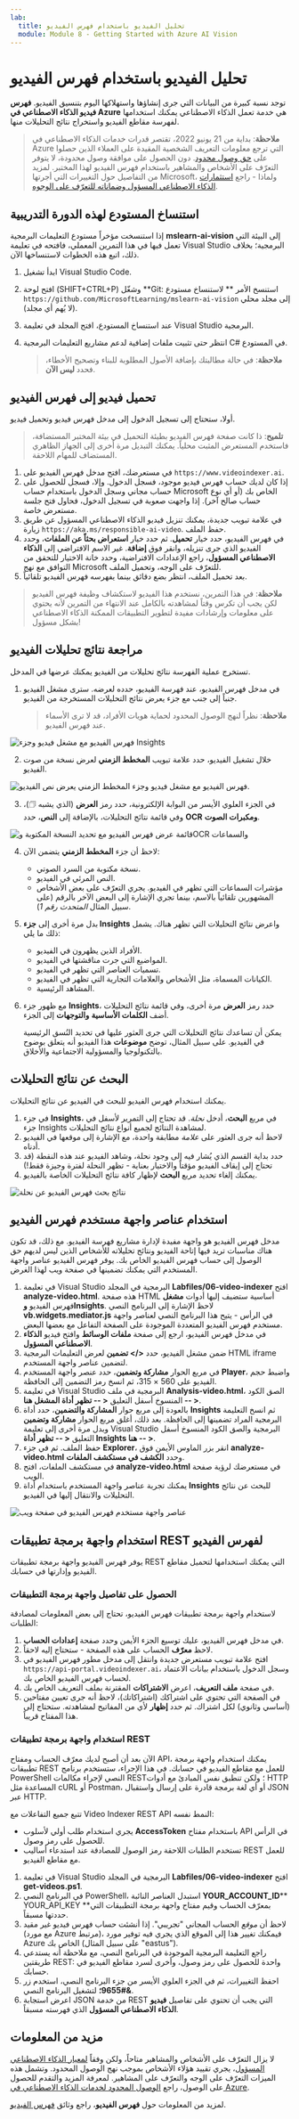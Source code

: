 ```yaml
---
lab:
  title: تحليل الفيديو باستخدام فهرس الفيديو
  module: Module 8 - Getting Started with Azure AI Vision
---
```


# تحليل الفيديو باستخدام فهرس الفيديو

توجد نسبة كبيرة من البيانات التي جرى إنشاؤها واستهلاكها اليوم بتنسيق الفيديو. **فهرس فيديو الذكاء الاصطناعي في Azure** هي خدمة تعمل الذكاء الاصطناعي يمكنك استخدامها لفهرسة مقاطع الفيديو واستخراج نتائج التحليلات منها.

> **ملاحظة**: بداية من 21 يونيو 2022، تقتصر قدرات خدمات الذكاء الاصطناعي في Azure التي ترجع معلومات التعريف الشخصية المقيدة على العملاء الذين حصلوا على [حق وصول محدود](https://docs.microsoft.com/azure/cognitive-services/cognitive-services-limited-access). دون الحصول على موافقة وصول محدودة، لا يتوفر التعرّف على الأشخاص والمشاهير باستخدام فهرس الفيديو لهذا المختبر. لمزيد من التفاصيل حول التغييرات التي أجرتها Microsoft، ولماذا - راجع [استثمارات الذكاء الاصطناعي المسؤول وضماناته للتعرّف على الوجوه](https://azure.microsoft.com/blog/responsible-ai-investments-and-safeguards-for-facial-recognition/).

## استنساخ المستودع لهذه الدورة التدريبية

إذا استنسخت مؤخراً مستودع التعليمات البرمجية **mslearn-ai-vision** إلى البيئة التي تعمل فيها في هذا التمرين المعملي، فافتحه في تعليمة Visual Studio البرمجية؛ بخلاف ذلك، اتبع هذه الخطوات لاستنساخها الآن.

1. ابدأ تشغيل Visual Studio Code.
2. افتح لوحة (SHIFT+CTRL+P) وشغّل **Git: استنسخ الأمر ** لاستنساخ مستودع `https://github.com/MicrosoftLearning/mslearn-ai-vision` إلى مجلد محلي (لا يُهم أي مجلد).
3. عند استنساخ المستودع، افتح المجلد في تعليمة Visual Studio البرمجية.
4. انتظر حتى تثبيت ملفات إضافية لدعم مشاريع التعليمات البرمجية C# في المستودع.

    > **ملاحظة**: في حالة مطالبتك بإضافة الأصول المطلوبة للبناء وتصحيح الأخطاء، فحدد **ليس الآن**.

## تحميل فيديو إلى فهرس الفيديو

أولا، ستحتاج إلى تسجيل الدخول إلى مدخل فهرس فيديو وتحميل فيديو.

> **تلميح**: ذا كانت صفحة فهرس الفيديو بطيئة التحميل في بيئة المختبر المستضافة، فاستخدم المستعرض المثبت محلياً. يمكنك التبديل مرة أخرى إلى الجهاز الظاهري المستضاف للمهام اللاحقة.

1. في مستعرضك، افتح مدخل فهرس الفيديو على `https://www.videoindexer.ai`.
2. إذا كان لديك حساب فهرس فيديو موجود، فسجل الدخول. وإلا، فسجل للحصول على حساب مجاني وسجل الدخول باستخدام حساب Microsoft الخاص بك (أو أي نوع حساب صالح آخر). إذا واجهت صعوبة في تسجيل الدخول، فحاول فتح جلسة مستعرض خاصة.
3. في علامة تبويب جديدة، يمكنك تنزيل فيديو الذكاء الاصطناعي المسؤول عن طريق زيارة `https://aka.ms/responsible-ai-video`. حفظ الملف.
4. في فهرس الفيديو، حدد خيار **تحميل**. ثم حدد خيار **استعراض بحثاً عن الملفات**، وحدد الفيديو الذي جرى تنزيله، وانقر فوق **إضافة**. غير الاسم الافتراضي إلى **الذكاء الاصطناعي المسؤول**، راجع الإعدادات الافتراضية، وحدد خانة الاختيار للتحقق من التوافق مع نهج Microsoft للتعرّف على الوجه، وتحميل الملف.
5. بعد تحميل الملف، انتظر بضع دقائق بينما يفهرسه فهرس الفيديو تلقائياً.

> **ملاحظة**: في هذا التمرين، نستخدم هذا الفيديو لاستكشاف وظيفة فهرس الفيديو لكن يجب أن تكرس وقتاً لمشاهدته بالكامل عند الانتهاء من التمرين لأنه يحتوي على معلومات وإرشادات مفيدة لتطوير التطبيقات الممكنة الذكاء الاصطناعي بشكل مسؤول! 

## مراجعة نتائج تحليلات الفيديو

تستخرج عملية الفهرسة نتائج تحليلات من الفيديو يمكنك عرضها في المدخل.

1. في مدخل فهرس الفيديو، عند فهرسة الفيديو، حدده لعرضه. سترى مشغل الفيديو جنباً إلى جنب مع جزء يعرض نتائج التحليلات المستخرجة من الفيديو.

    > **ملاحظة**: نظراً لنهج الوصول المحدود لحماية هويات الأفراد، قد لا ترى الأسماء عند فهرس الفيديو.

![فهرس الفيديو مع مشغل فيديو وجزء Insights](../media/video-indexer-insights.png)

2. خلال تشغيل الفيديو، حدد علامة تبويب **المخطط الزمني** لعرض نسخة من صوت الفيديو.

![فهرس الفيديو مع مشغل فيديو وجزء المخطط الزمني يعرض نص الفيديو.](../media/video-indexer-transcript.png)

3. في الجزء العلوي الأيسر من البوابة الإلكترونية، حدد رمز **العرض** (الذي يشبه &#128455;)، وفي قائمة نتائج التحليلات، بالإضافة إلى **النص**، حدد **OCR** **ومكبرات الصوت**.

![قائمة عرض فهرس الفيديو مع تحديد النسخة المكتوبة وOCR والسماعات](../media/video-indexer-view-menu.png)

4. لاحظ أن جزء **المخطط الزمني** يتضمن الآن:
    - نسخة مكتوبة من السرد الصوتي.
    - النص المرئي في الفيديو.
    - مؤشرات السماعات التي تظهر في الفيديو. يجري التعرّف على بعض الأشخاص المشهورين تلقائياً بالاسم، بينما تجري الإشارة إلى البعض الآخر بالرقم (على سبيل المثال *المتحدث رقم 1*).
5. بدل مرة أخرى إلى **جزء Insights** واعرض نتائج التحليلات التي تظهر هناك. يشمل ذلك ما يلي:
    - الأفراد الذين يظهرون في الفيديو.
    - المواضيع التي جرت مناقشتها في الفيديو.
    - تسميات العناصر التي تظهر في الفيديو.
    - الكيانات المسماة، مثل الأشخاص والعلامات التجارية التي تظهر في الفيديو.
    - المشاهد الرئيسية.
6. مع ظهور جزء **Insights**، حدد رمز **العرض** مرة أخرى، وفي قائمة نتائج التحليلات أضف **الكلمات الأساسية** **والتوجهات** إلى الجزء.

    يمكن أن تساعدك نتائج التحليلات التي جرى العثور عليها في تحديد النُسق الرئيسية في الفيديو. على سبيل المثال، توضح **موضوعات** هذا الفيديو أنه يتعلق بوضوح بالتكنولوجيا والمسؤولية الاجتماعية والأخلاق.

## البحث عن نتائج التحليلات

يمكنك استخدام فهرس الفيديو للبحث في الفيديو عن نتائج التحليلات.

1. في جزء **Insights**، في مربع **البحث**، أدخل *نحلة*. قد تحتاج إلى التمرير لأسفل في جزء Insights لمشاهدة النتائج لجميع أنواع نتائج التحليلات.
2. لاحظ أنه جرى العثور على *علامة* مطابقة واحدة، مع الإشارة إلى موقعها في الفيديو أدناه.
3. حدد بداية القسم الذي يُشار فيه إلى وجود نحلة، وشاهد الفيديو عند هذه النقطة (قد تحتاج إلى إيقاف الفيديو مؤقتاً والاختيار بعناية - تظهر النحلة لفترة وجيزة فقط!)
4. يمكنك إلغاء تحديد مربع **البحث** لإظهار كافة نتائج التحليلات الخاصة بالفيديو.

![نتائج بحث فهرس الفيديو عن نحلة](../media/video-indexer-search.png)

## استخدام عناصر واجهة مستخدم فهرس الفيديو

مدخل فهرس الفيديو هو واجهة مفيدة لإدارة مشاريع فهرسة الفيديو. مع ذلك، قد تكون هناك مناسبات تريد فيها إتاحة الفيديو ونتائج تحليلاته للأشخاص الذين ليس لديهم حق الوصول إلى حساب فهرس الفيديو الخاص بك. يوفر فهرس الفيديو عناصر واجهة المستخدم التي يمكنك تضمينها في صفحة ويب لهذا الغرض.

1. في تعليمة Visual Studio البرمجية في المجلد **Labfiles/06-video-indexer** افتح **analyze-video.html**. هذه صفحة HTML أساسية ستضيف إليها أدوات **مشغل** فهرس الفيديو **وInsights**. لاحظ الإشارة إلى البرنامج النصي **vb.widgets.mediator.js** في الرأس - يتيح هذا البرنامج النصي لعناصر واجهة مستخدم فهرس الفيديو المتعددة الموجودة على الصفحة التفاعل مع بعضها البعض.
2. في مدخل فهرس الفيديو، ارجع إلى صفحة **ملفات الوسائط** وافتح فيديو **الذكاء الاصطناعي المسؤول**.
3. ضمن مشغل الفيديو، حدد **&lt;/&gt; تضمين** لعرض التعليمات البرمجية HTML iframe لتضمين عناصر واجهة المستخدم.
4. في مربع الحوار **مشاركة وتضمين**، حدد عنصر واجهة المستخدم **Player**، واضبط حجم الفيديو على 560 × 315، ثم انسخ رمز التضمين إلى الحافظة.
5. في تعليمة Visual Studio البرمجية في ملف **Analysis-video.html**، الصق الكود المنسوخ أسفل التعليق **&lt; -- تظهر أداة المشغل هنا -- &gt;**.
6. بالعودة إلى مربع حوار **المشاركة والتضمين**، حدد أداة **Insights** ثم انسخ التعليمة البرمجية المراد تضمينها إلى الحافظة. بعد ذلك، أغلق مربع الحوار **مشاركة وتضمين** وبدل مرة أخرى إلى تعليمة Visual Studio البرمجية والصق الكود المنسوخ أسفل التعليق **&lt; -- تظهر أداة Insights هنا -- &gt;**.
7. حفظ الملف. ثم في جزء **Explorer**، انقر بزر الماوس الأيمن فوق **analyze-video.html** وحدد **الكشف في مستكشف الملفات**.
8. في مستكشف الملفات، افتح **analyze-video.html** في مستعرضك لرؤية صفحة الويب.
9. يمكنك تجربة عناصر واجهة المستخدم باستخدام أداة **Insights** للبحث عن نتائج التحليلات والانتقال إليها في الفيديو.

![عناصر واجهة مستخدم فهرس الفيديو في صفحة ويب](../media/video-indexer-widgets.png)

## استخدام واجهة برمجة تطبيقات REST لفهرس الفيديو

يوفر فهرس الفيديو واجهة برمجة تطبيقات REST التي يمكنك استخدامها لتحميل مقاطع الفيديو وإدارتها في حسابك.

### الحصول على تفاصيل واجهة برمجة التطبيقات

لاستخدام واجهة برمجة تطبيقات فهرس الفيديو، تحتاج إلى بعض المعلومات لمصادقة الطلبات:

1. في مدخل فهرس الفيديو، عليك توسيع الجزء الأيمن وحدد صفحة **إعدادات الحساب**.
2. لاحظ **معرّف** الحساب على هذه الصفحة - ستحتاج إليه لاحقاً.
3. افتح علامة تبويب مستعرض جديدة وانتقل إلى مدخل مطور فهرس الفيديو في `https://api-portal.videoindexer.ai`، وسجل الدخول باستخدام بيانات الاعتماد لحساب فهرس الفيديو الخاص بك.
4. في صفحة **ملف التعريف**، اعرض **الاشتراكات** المقترنة بملف التعريف الخاص بك.
5. في الصفحة التي تحتوي على اشتراكك (اشتراكاتك)، لاحظ أنه جرى تعيين مفتاحين (أساسي وثانوي) لكل اشتراك. ثم حدد **إظهار** لأي من المفاتيح لمشاهدته. ستحتاج إلى هذا المفتاح قريباً.

### استخدام واجهة برمجة تطبيقات REST

الآن بعد أن أصبح لديك معرّف الحساب ومفتاح API، يمكنك استخدام واجهة برمجة تطبيقات REST للعمل مع مقاطع الفيديو في حسابك. في هذا الإجراء، ستستخدم برنامج PowerShell النصي لإجراء مكالمات REST؛ ولكن تنطبق نفس المبادئ مع أدوات HTTP المساعدة مثل cURL أو Postman، أو أي لغة برمجة قادرة على إرسال واستقبال JSON عبر HTTP.

تتبع جميع التفاعلات مع Video Indexer REST API النمط نفسه:

- يجري استخدام طلب أولي لأسلوب **AccessToken** باستخدام مفتاح API في الرأس للحصول على رمز وصول.
- تستخدم الطلبات اللاحقة رمز الوصول للمصادقة عند استدعاء أساليب REST للعمل مع مقاطع الفيديو.

1. في تعليمة Visual Studio البرمجية في المجلد **Labfiles/06-video-indexer** افتح **get-videos.ps1**.
2. في البرنامج النصي PowerShell، استبدل العناصر النائبة **YOUR_ACCOUNT_ID**** YOUR_API_KEY **بمعرّف الحساب وقيم مفتاح واجهة برمجة التطبيقات التي حددتها مسبقاً.
3. لاحظ أن *موقع* الحساب المجاني "تجريبي". إذا أنشئت حساب فهرس فيديو غير مقيد (مع مورد Azure مرتبط)، فيمكنك تغيير هذا إلى الموقع الذي يجري فيه توفير مورد Azure الخاص بك (على سبيل المثال "eastus").
4. راجع التعليمة البرمجية الموجودة في البرنامج النصي، مع ملاحظة أنه يستدعي طريقتين REST: واحدة للحصول على رمز وصول، وأخرى لسرد مقاطع الفيديو في حسابك.
5. احفظ التغييرات، ثم في الجزء العلوي الأيسر من جزء البرنامج النصي، استخدم زر **&#9655؛** لتشغيل البرنامج النصي.
6. اعرض استجابة JSON من خدمة REST التي يجب أن تحتوي على تفاصيل **فيديو الذكاء الاصطناعي المسؤول** الذي فهرسته مسبقاً.

## مزيد من المعلومات

لا يزال التعرّف على الأشخاص والمشاهير متاحاً، ولكن وفقاً [لمعيار الذكاء الاصطناعي المسؤول](https://aka.ms/aah91ff)، يجري تقييد هؤلاء الأشخاص بموجب نهج الوصول المحدود. وتشمل هذه الميزات التعرّف على الوجه والتعرّف على المشاهير. لمعرفة المزيد والتقدم للحصول على الوصول، راجع [الوصول المحدود لخدمات الذكاء الاصطناعي في Azure](https://docs.microsoft.com/azure/cognitive-services/cognitive-services-limited-access).

لمزيد من المعلومات حول **فهرس الفيديو**، راجع وثائق [فهرس الفيديو](https://learn.microsoft.com/azure/azure-video-indexer/).
